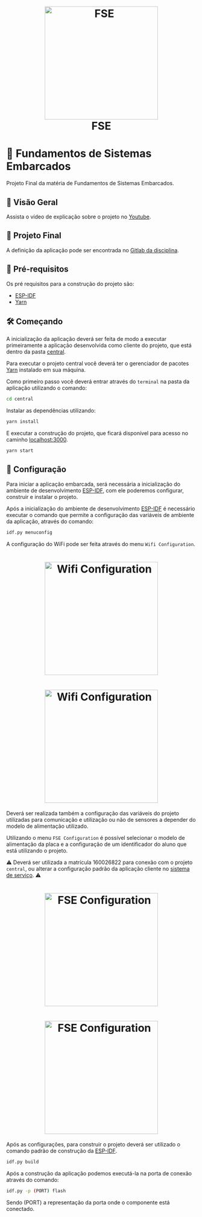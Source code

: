 <h1 align="center">
  <img alt="FSE" src="https://i.imgur.com/OuR6GgO.png" width="300" height="300" />
  <br>
  FSE
</h1>

# 🔋 Fundamentos de Sistemas Embarcados

Projeto Final da matéria de Fundamentos de Sistemas Embarcados.

## 🎥 Visão Geral

Assista o vídeo de explicação sobre o projeto no [Youtube](https://youtu.be/_CUdlJEPX1c).

## 🏁 Projeto Final

A definição da aplicação pode ser encontrada no [Gitlab da disciplina](https://gitlab.com/fse_fga/projetos_2020_2/trabalho-final-2020-2).

## 🚀 Pré-requisitos 

Os pré requisitos para a construção do projeto são:

- [ESP-IDF](https://docs.espressif.com/projects/esp-idf/en/latest/esp32/)
- [Yarn](https://yarnpkg.com)

## 🛠 Começando

A inicialização da aplicação deverá ser feita de modo a executar primeiramente a aplicação desenvolvida como cliente do projeto, que está dentro da pasta [central](https://github.com/djorkaeffalexandre/FSE_PROJETO_FINAL/tree/main/central).

Para executar o projeto central você deverá ter o gerenciador de pacotes [Yarn](https://yarnpkg.com) instalado em sua máquina.

Como primeiro passo você deverá entrar através do `terminal` na pasta da aplicação utilizando o comando:
```sh
cd central
```
Instalar as dependências utilizando:
```sh
yarn install
```
E executar a construção do projeto, que ficará disponível para acesso no caminho [localhost:3000](localhost:3000).
```sh
yarn start
```

## 📝 Configuração

Para iniciar a aplicação embarcada, será necessária a inicialização do ambiente de desenvolvimento [ESP-IDF](https://docs.espressif.com/projects/esp-idf/en/latest/esp32/), com ele poderemos configurar, construir e instalar o projeto.

Após a inicialização do ambiente de desenvolvimento [ESP-IDF](https://docs.espressif.com/projects/esp-idf/en/latest/esp32/) é necessário executar o comando que permite a configuração das variáveis de ambiente da aplicação, através do comando:
```sh
idf.py menuconfig
```

A configuração do WiFi pode ser feita através do menu `Wifi Configuration`.

<h1 align="center">
  <img alt="Wifi Configuration" src="https://i.imgur.com/1KCyZJq.png" width="300" height="300" />
</h1>

<h1 align="center">
  <img alt="Wifi Configuration" src="https://i.imgur.com/4hpQbSS.png" width="300" height="300" />
</h1>

Deverá ser realizada também a configuração das variáveis do projeto utilizadas para comunicação e utilização ou não de sensores a depender do modelo de alimentação utilizado.

Utilizando o menu `FSE Configuration` é possível selecionar o modelo de alimentação da placa e a configuração de um identificador do aluno que está utilizando o projeto.

:warning: Deverá ser utilizada a matrícula 160026822 para conexão com o projeto `central`, ou alterar a configuração padrão da aplicação cliente no [sistema de serviço](https://github.com/djorkaeffalexandre/FSE_PROJETO_FINAL/blob/main/central/src/Server.js#L3). :warning:

<h1 align="center">
  <img alt="FSE Configuration" src="https://i.imgur.com/xn14lpS.png" width="300" height="300" />
</h1>

<h1 align="center">
  <img alt="FSE Configuration" src="https://i.imgur.com/vvXfUFN.png" width="300" height="300" />
</h1>

Após as configurações, para construir o projeto deverá ser utilizado o comando padrão de construção da [ESP-IDF](https://docs.espressif.com/projects/esp-idf/en/latest/esp32/).
```sh
idf.py build
```

Após a construção da aplicação podemos executá-la na porta de conexão através do comando:
```sh
idf.py -p (PORT) flash
```

Sendo (PORT) a representação da porta onde o componente está conectado.
